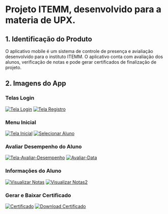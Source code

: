 # **Projeto ITEMM, desenvolvido para a materia de UPX.**

## 1. Identificação do Produto
O aplicativo mobile é um sistema de controle de presença e avialiação desenvolvido para o instituto ITEMM.
O aplicativo conta com avaliação dos alunos, verificação de notas e pode gerar certificados de finalização de projeto.

## 2. Imagens do App
### Telas Login
<a href="https://ibb.co/Rpz4Pkt"><img src="https://i.ibb.co/Gvc3k4G/Tela-Login.png" alt="Tela Login" border="0"></a>
<a href="https://ibb.co/7YvK21W"><img src="https://i.ibb.co/Qb9MrKN/Tela-Registro.png" alt="Tela Registro" border="0"></a>
### Menu Inicial
<a href="https://ibb.co/g6RqBpK"><img src="https://i.ibb.co/zN490Yv/Tela-Inicial.png" alt="Tela Inicial" border="0"></a>
<a href="https://ibb.co/GPF0Myn"><img src="https://i.ibb.co/tC342gQ/Selecionar-Aluno.png" alt="Selecionar Aluno" border="0"></a>
### Avaliar Desempenho do Aluno
<a href="https://ibb.co/jWBBvRr"><img src="https://i.ibb.co/7R88J41/Tela-Avaliar-Desempenho.png" alt="Tela-Avaliar-Desempenho" border="0"></a>
<a href="https://ibb.co/YfL5WCf"><img src="https://i.ibb.co/0YG0X7Y/Avaliar-Data.png" alt="Avaliar-Data" border="0"></a>
### Informações do Aluno
<a href="https://ibb.co/NFFvbbw"><img src="https://i.ibb.co/x22kddV/Visualizar-Notas.png" alt="Visualizar Notas" border="0"></a>
<a href="https://ibb.co/qB8Cqvw"><img src="https://i.ibb.co/R2KNrqW/Visualizar-Notas2.png" alt="Visualizar Notas2" border="0"></a>
### Gerar e Baixar Certificado
<a href="https://ibb.co/6PkymvZ"><img src="https://i.ibb.co/vPScHsB/Certificado.png" alt="Certificado" border="0"></a>
<a href="https://ibb.co/28cG14g"><img src="https://i.ibb.co/jV3nPXg/Download-Certificado.png" alt="Download Certificado" border="0"></a>
